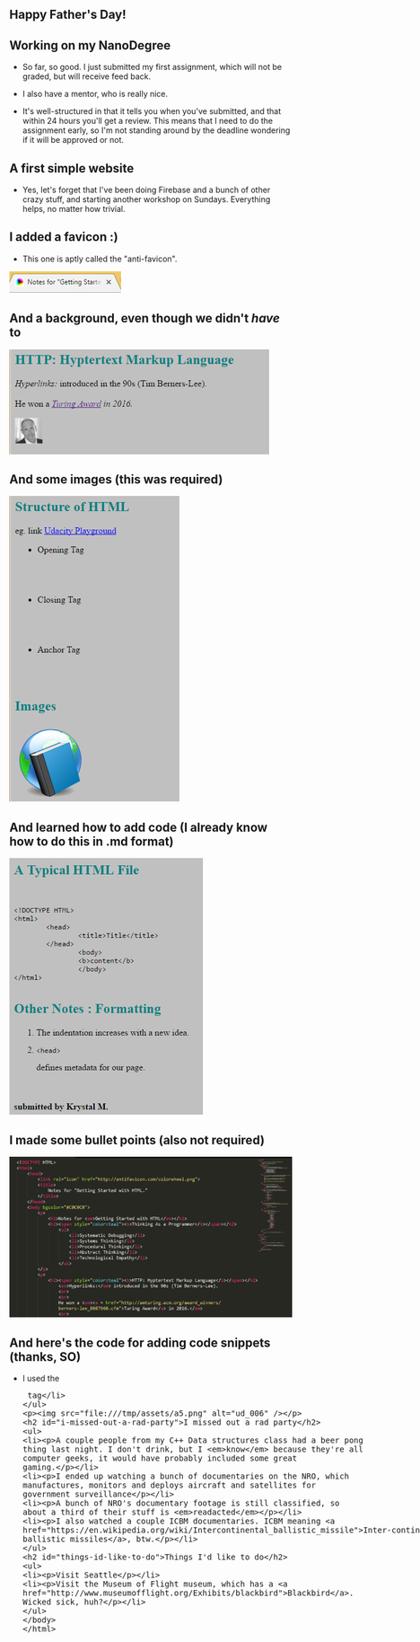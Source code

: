 ## Happy Father's Day!

## Working on my NanoDegree

- So far, so good. 
  I just submitted my first assignment, which will not be graded, 
  but will receive feed back.
  
- I also have a mentor, who is really nice.
 
- It's well-structured in that it tells you
  when you've submitted, and that within 24 hours you'll get a review.
  This means that I need to do the assignment early, so I'm not
  standing around by the deadline wondering if it will be approved or not.
  
## A first simple website

- Yes, let's forget that I've been doing Firebase and a bunch
  of other crazy stuff, and starting another workshop on Sundays.
  Everything helps, no matter how trivial. 

## I added a favicon :)

- This one is aptly called the "anti-favicon".

![ud_001](/images/ud_001.png)

## And a background, even though we didn't *have* to

![ud_002](/images/ud_002.png)

## And some images (this was required)

![ud_003](/images/ud_003.png)

## And learned how to add code (I already know how to do this in .md format)

![ud_004](/images/ud_004.png)

## I made some bullet points (also not required)

![ud_005](/images/ud_005.png)

## And here's the code for adding code snippets (thanks, SO)

- I used the <xmp> tag

![ud_006](/images/ud_006.png)

## I missed out a rad party

- A couple people from my C++ Data structures class had a beer pong
  thing last night.
  I don't drink, but I *know* because they're all computer geeks,
  it would have probably included some great gaming.
  
- I ended up watching a bunch of documentaries on the NRO,
  which manufactures, monitors and deploys aircraft and satellites for 
  government surveillance
  
- A bunch of NRO's documentary footage is still classified, 
  so about a third of their stuff is *readacted*
  
- I also watched a couple ICBM documentaries.
  ICBM meaning [Inter-continental ballistic missiles](https://en.wikipedia.org/wiki/Intercontinental_ballistic_missile), btw.
  
## Things I'd like to do

- Visit Seattle

- Visit the Museum of Flight museum,
  which has a [Blackbird](http://www.museumofflight.org/Exhibits/blackbird).
  Wicked sick, huh?
